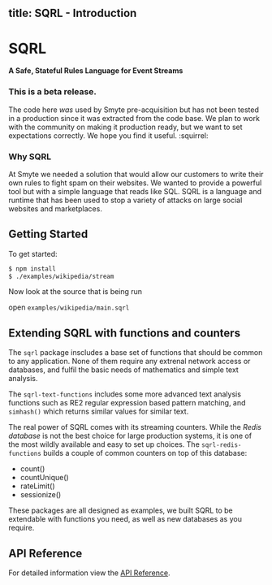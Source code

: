 title: SQRL - Introduction
---

# SQRL

**A Safe, Stateful Rules Language for Event Streams**

### This is a **beta release**.

The code here *was* used by Smyte pre-acquisition but has not been tested in a production since it was extracted from the code base. We plan to work with the community on making it production ready, but we want to set expectations correctly. We hope you find it useful. :squirrel:

### Why SQRL

At Smyte we needed a solution that would allow our customers to write their own rules to fight spam on their websites. We wanted to provide a powerful tool but with a simple language that reads like SQL. SQRL is a language and runtime that has been used to stop a variety of attacks on large social websites and marketplaces.

## Getting Started

To get started:

```bash
$ npm install
$ ./examples/wikipedia/stream
```

Now look at the source that is being run

open `examples/wikipedia/main.sqrl`

## Extending SQRL with functions and counters

The `sqrl` package inscludes a base set of functions that should be common to any application. None of them require any extrenal network access or databases, and fulfil the basic needs of mathematics and simple text analysis.

The `sqrl-text-functions` includes some more advanced text analysis functions such as RE2 regular expression based pattern matching, and `simhash()` which returns similar values for similar text.

The real power of SQRL comes with its streaming counters. While the *Redis database* is not the best choice for large production systems, it is one of the most wildly available and easy to set up choices. The `sqrl-redis-functions` builds a couple of common counters on top of this database:
* count()
* countUnique()
* rateLimit()
* sessionize()

These packages are all designed as examples, we built SQRL to be extendable with functions you need, as well as new databases as you require.

## API Reference

For detailed information view the [API Reference](https://twitter.github.io/sqrl/reference/globals.html).
